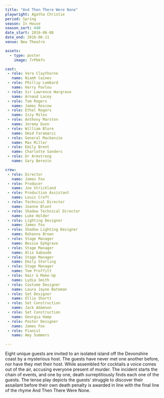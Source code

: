 ```yaml
---
title: "And Then There Were None"
playwright: Agatha Christie
period: Spring
season: In House
season_sort: 440
date_start: 2016-06-08
date_end: 2016-06-11
venue: New Theatre

assets:
  - type: poster
    image: 7rPbkfn

cast:
 - role: Vera Claythorne
   name: Niamh Caines
 - role: Phillip Lombard
   name: Harry Pavlou
 - role: Sir Lawrence Wargrave
   name: Arnaud Lacey
 - role: Tom Rogers
   name: James Roscow
 - role: Ethel Rogers
   name: Izzy Miles
 - role: Anthony Marston
   name: Jeremy Dunn
 - role: William Blore
   name: Omid Faramarzi
 - role: General Mackenzie
   name: Max Miller
 - role: Emily Brent
   name: Charlotte Sanders
 - role: Dr Armstrong
   name: Gary Berezin

crew:
 - role: Director
   name: James Fox
 - role: Producer
   name: Joe Strickland
 - role: Production Assistant
   name: Louis Croft
 - role: Technical Director
   name: Joanne Blunt
 - role: Shadow Technical Director
   name: Luke Holder
 - role: Lighting Designer
   name: James Fox
 - role: Shadow Lighting Designer
   name: Rohanna Brown
 - role: Stage Manager
   name: Bessie Ephgrave
 - role: Stage Manager
   name: Alix Gabaude
 - role: Stage Manager
   name: Emily Sterling
 - role: Stage Manager
   name: Tom Proffitt
 - role: Hair & Make-Up
   name: Lydia Smith
 - role: Costume Designer
   name: Laura Jayne Bateman
 - role: Set Designer
   name: Ollie Shortt
 - role: Set Construction
   name: Jack Adamson
 - role: Set Construction
   name: Georgia Hamp
 - role: Poster Designer
   name: James Fox
 - role: Pianist
   name: Amy Summers

---
```


Eight unique guests are invited to an isolated island off the Devonshire coast by a mysterious host. The guests have never met one another before, nor have they met their host. While assembled for cocktails a voice comes out of the air, accusing everyone present of murder. The incident starts the chain of events, and one by one, death surreptitiously finds each one of the guests. The tense play depicts the guests’ struggle to discover their assailant before their own death penalty is awarded in line with the final line of the rhyme And Then There Were None.
